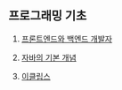 ## 프로그래밍 기초

1. [프론트엔드와 백엔드 개발자](https://github.com/HiKim95/Hi-Kim/blob/main/Front-end%2C%20Back-end.md#%ED%94%84%EB%A1%A0%ED%8A%B8%EC%97%94%EB%93%9C%EC%99%80-%EB%B0%B1%EC%97%94%EB%93%9C-%EA%B0%9C%EB%B0%9C%EC%9E%90)

2. [자바의 기본 개념](https://github.com/HiKim95/Hi-Kim/blob/main/Java.md#java%EC%9D%98-%EA%B8%B0%EC%B4%88)

3. [이클립스](https://github.com/HiKim95/Hi-Kim/blob/main/Eclipse.md#%EC%9D%B4%ED%81%B4%EB%A6%BD%EC%8A%A4-%EB%8B%A8%EC%B6%95%ED%82%A4)
